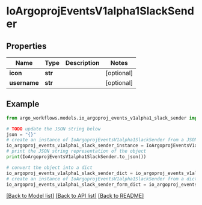 # IoArgoprojEventsV1alpha1SlackSender


## Properties

Name | Type | Description | Notes
------------ | ------------- | ------------- | -------------
**icon** | **str** |  | [optional] 
**username** | **str** |  | [optional] 

## Example

```python
from argo_workflows.models.io_argoproj_events_v1alpha1_slack_sender import IoArgoprojEventsV1alpha1SlackSender

# TODO update the JSON string below
json = "{}"
# create an instance of IoArgoprojEventsV1alpha1SlackSender from a JSON string
io_argoproj_events_v1alpha1_slack_sender_instance = IoArgoprojEventsV1alpha1SlackSender.from_json(json)
# print the JSON string representation of the object
print(IoArgoprojEventsV1alpha1SlackSender.to_json())

# convert the object into a dict
io_argoproj_events_v1alpha1_slack_sender_dict = io_argoproj_events_v1alpha1_slack_sender_instance.to_dict()
# create an instance of IoArgoprojEventsV1alpha1SlackSender from a dict
io_argoproj_events_v1alpha1_slack_sender_form_dict = io_argoproj_events_v1alpha1_slack_sender.from_dict(io_argoproj_events_v1alpha1_slack_sender_dict)
```
[[Back to Model list]](../README.md#documentation-for-models) [[Back to API list]](../README.md#documentation-for-api-endpoints) [[Back to README]](../README.md)


